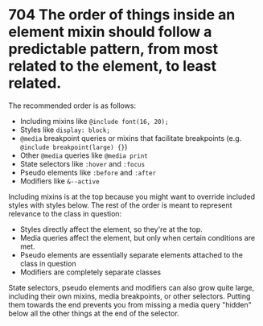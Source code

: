 # 704 The order of things inside an element mixin should follow a predictable pattern, from most related to the element, to least related.

The recommended order is as follows:

- Including mixins like `@include font(16, 20);`
- Styles like `display: block;`
- `@media` breakpoint queries or mixins that facilitate breakpoints (e.g. `@include breakpoint(large) {}`)
- Other `@media` queries like `@media print`
- State selectors like `:hover` and `:focus`
- Pseudo elements like `:before` and `:after`
- Modifiers like `&--active`

Including mixins is at the top because you might want to override included styles with styles below. The rest of the order is meant to represent relevance to the class in question:
- Styles directly affect the element, so they're at the top.
- Media queries affect the element, but only when certain conditions are met.
- Pseudo elements are essentially separate elements attached to the class in question
- Modifiers are completely separate classes

State selectors, pseudo elements and modifiers can also grow quite large, including their own mixins, media breakpoints, or other selectors. Putting them towards the end prevents you from missing a media query "hidden" below all the other things at the end of the selector.

